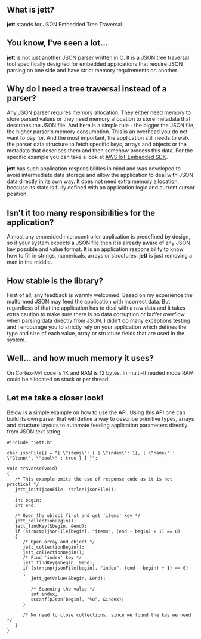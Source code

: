 ## What is jett?
**jett** stands for JSON Embedded Tree Traversal.

## You know, I've seen a lot...
**jett** is not just another JSON parser written in C. It is a JSON tree traversal tool specifically designed for embedded applications that require JSON parsing on one side and have strict memory requirements on another.

## Why do I need a tree traversal instead of a parser?
Any JSON parser requires memory allocation. They either need memory to store parsed values or they need memory allocation to store metadata that describes the JSON file. And here is a simple rule - the bigger the JSON file, the higher parser's memory consumption. This is an overhead you do not want to pay for. And the most important, the application still needs to walk the parser data structure to fetch specific keys, arrays and objects or the metadata that describes them and then somehow process this data. For the specific example you can take a look at [AWS IoT Embedded SDK](https://github.com/aws/aws-iot-device-sdk-embedded-C/tree/v2.1.1).

**jett** has such application responsibilities in mind and was developed to avoid intermediate data storage and allow the application to deal with JSON data directly in its own way. It does not need extra memory allocation, because its state is fully defined with an application logic and current cursor position.

## Isn't it too many responsibilities for the application?
Almost any embedded microcontroller application is predefined by design, so if your system expects a JSON file then it is already aware of any JSON key possible and value format. It is an application responsibility to know how to fill in strings, numericals, arrays or structures. **jett** is just removing a man in the middle.

## How stable is the library?
First of all, any feedback is warmly welcomed. Based on my experience the malformed JSON may feed the application with incorrect data. But regardless of that the application has to deal with a raw data and it takes extra caution to make sure there is no data corruption or buffer overflow when parsing data directly from JSON. I didn't do many exceptions testing and I encourage you to strictly rely on your application which defines the type and size of each value, array or structure fields that are used in the system.

## Well... and how much memory it uses?
On Cortex-M4 code is 1K and RAM is 12 bytes. In multi-threaded mode RAM could be allocated on stack or per thread.

## Let me take a closer look!
Below is a simple example on how to use the API. Using this API one can build its own parser that will define a way to describe primitive types, arrays and structure layouts to automate feeding application parameters directly from JSON text string.

```
#include "jett.h"

char jsonFile[] = "{ \"items\": [ { \"index\": 1}, { \"name\" : \"Glenn\", \"bool\" : true } ] }";

void traverse(void)
{
   /* This example omits the use of response code as it is not practical */
   jett_init(jsonFile, strlen(jsonFile));

   int begin;
   int end;

   /* Open the object first and get 'items' key */
   jett_collectionBegin();
   jett_findKey(&begin, &end);
   if (strncmp(jsonFile[begin], "items", (end - begin) + 1) == 0)
   {
      /* Open array and object */
      jett_collectionBegin();
      jett_collectionBegin();
      /* Find 'index' key */
      jett_findKey(&begin, &end);
      if (strncmp(jsonFile[begin], "index", (end - begin) + 1) == 0)
      {
         jett_getValue(&begin, &end);

         /* Scanning the value */
         int index;
         sscanf(pJson[begin], "%u", &index);
      }
      
      /* No need to close collections, since we found the key we need */
   }
}
```
